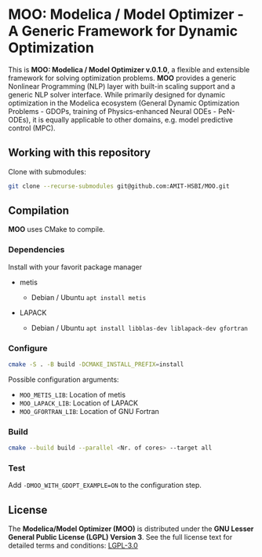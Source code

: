 # **MOO: Modelica / Model Optimizer - A Generic Framework for Dynamic Optimization**

This is **MOO: Modelica / Model Optimizer v.0.1.0**, a flexible and extensible
framework for solving optimization problems. **MOO** provides a generic
Nonlinear Programming (NLP) layer with built-in scaling support and a generic
NLP solver interface. While primarily designed for dynamic optimization in the
Modelica ecosystem (General Dynamic Optimization Problems - GDOPs, training of
Physics-enhanced Neural ODEs - PeN-ODEs), it is equally applicable to other
domains, e.g. model predictive control (MPC).

## Working with this repository

Clone with submodules:

```bash
git clone --recurse-submodules git@github.com:AMIT-HSBI/MOO.git
```

## Compilation

**MOO** uses CMake to compile.

### Dependencies

Install with your favorit package manager

- metis

  - Debian / Ubuntu `apt install metis`

- LAPACK

  - Debian / Ubuntu `apt install libblas-dev liblapack-dev gfortran`


### Configure

```bash
cmake -S . -B build -DCMAKE_INSTALL_PREFIX=install
```

Possible configuration arguments:

- `MOO_METIS_LIB`: Location of metis
- `MOO_LAPACK_LIB`: Location of LAPACK
- `MOO_GFORTRAN_LIB`: Location of GNU Fortran

### Build

```bash
cmake --build build --parallel <Nr. of cores> --target all
```

### Test

Add `-DMOO_WITH_GDOPT_EXAMPLE=ON` to the configuration step.

## License

The **Modelica/Model Optimizer (MOO)** is distributed under the **GNU Lesser
General Public License (LGPL) Version 3**. See the full license text for
detailed terms and conditions:
[LGPL-3.0](https://www.gnu.org/licenses/lgpl-3.0.html)
